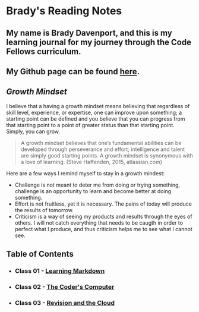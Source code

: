 # Brady's Reading Notes

## My name is Brady Davenport, and this is my learning journal for my journey through the Code Fellows curriculum.
## My Github page can be found [here](https://github.com/bdavenport55).

## *Growth Mindset*

I believe that a having a growth mindset means believing that regardless of skill level, experience, or expertise, one can improve upon something;  a starting point can be defined and you believe that you can progress from that starting point to a point of greater status than that starting point. Simply, you can grow.

> A growth mindset believes that one’s fundamental abilities can be developed through perseverance and effort; intelligence and talent are simply good starting points. A growth mindset is synonymous with a love of learning. (Steve Haffenden, 2015, atlassian.com)

Here are a few ways I remind myself to stay in a growth mindest:
* Challenge is not meant to deter me from doing or trying something, challenge is an opportunity to learn and become better at doing something.
* Effort is not fruitless, yet it is necessary.  The pains of today will produce the results of tomorrow.
* Criticism is a way of seeing my products and results through the eyes of others.  I will not catch everything that needs to be caugth in order to perfect what I produce, and thus criticism helps me to see what I cannot see.

## Table of Contents
* ### Class 01 - [Learning Markdown](Class_01.md)
* ### Class 02 - [The Coder's Computer](Class_02.md)
* ### Class 03 - [Revision and the Cloud](Class_03.md)


